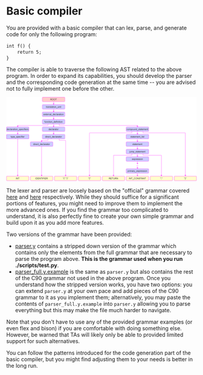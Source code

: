 Basic compiler
==============

You are provided with a basic compiler that can lex, parse, and generate code for only the following program:
```
int f() {
    return 5;
}
```

The compiler is able to traverse the following AST related to the above program. In order to expand its capabilities, you should develop the parser and the corresponding code generation at the same time -- you are advised not to fully implement one before the other.

![int_main_return_tree](./assets/int_main_return_5_tree.png)


The lexer and parser are loosely based on the "official" grammar covered [here](https://www.lysator.liu.se/c/ANSI-C-grammar-l.html) and [here](https://www.lysator.liu.se/c/ANSI-C-grammar-y.html) respectively. While they should suffice for a significant portions of features, you might need to improve them to implement the more advanced ones. If you find the grammar too complicated to understand, it is also perfectly fine to create your own simple grammar and build upon it as you add more features.

Two versions of the grammar have been provided:

- [parser.y](../src/parser.y) contains a stripped down version of the grammar which contains only the elements from the full grammar that are necessary to parse the program above. **This is the grammar used when you run ./scripts/test.py**.
- [parser_full.y.example](../src/parser_full.y.example) is the same as `parser.y` but also contains the rest of the C90 grammar not used in the above program. Once you understand how the stripped version works, you have two options: you can extend `parser.y` at your own pace and add pieces of the C90 grammar to it as you implement them; alternatively, you may paste the contents of `parser_full.y.example` into `parser.y` allowing you to parse everything but this may make the file much harder to navigate.

Note that you don't have to use any of the provided grammar examples (or even flex and bison) if you are comfortable with doing something else. However, be warned that TAs will likely only be able to provided limited support for such alternatives.

You can follow the patterns introduced for the code generation part of the basic compiler, but you might find adjusting them to your needs is better in the long run.
